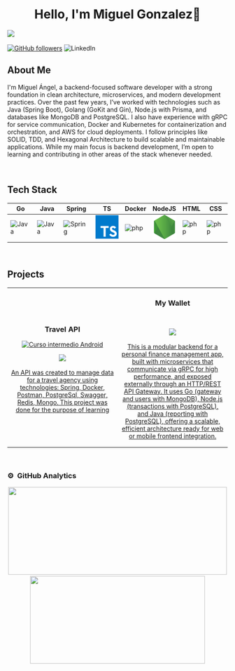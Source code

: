 <div align="center">
<h1 align="center">Hello, I'm Miguel Gonzalez👋</h1>
</div>
<img src="https://pbs.twimg.com/media/E6V8Q9iVkAcejOM.jpg">

[![GitHub followers](https://img.shields.io/github/followers/Chiriius?style=social)](https://github.com/Chiriius)
![LinkedIn](https://img.shields.io/badge/LinkedIn-Perfil-blue?logo=linkedin&style=flat-square&link=https://www.linkedin.com/in/miguel-angelgn)


## About Me

I'm Miguel Ángel, a backend-focused software developer with a strong foundation in clean architecture, microservices, and modern development practices. Over the past few years, I’ve worked with technologies such as Java (Spring Boot), Golang (GoKit and Gin), Node.js with Prisma, and databases like MongoDB and PostgreSQL. I also have experience with gRPC for service communication, Docker and Kubernetes for containerization and orchestration, and AWS for cloud deployments. I follow principles like SOLID, TDD, and Hexagonal Architecture to build scalable and maintainable applications. While my main focus is backend development, I’m open to learning and contributing in other areas of the stack whenever needed.


<br>

## Tech Stack
| Go  | Java | Spring  | TS | Docker |  NodeJS |  HTML |  CSS |  
|----------|----------|----------|----------|-----|-----|-----|-----|
|  <img src="https://cdn.icon-icons.com/icons2/2107/PNG/512/file_type_go_gopher_icon_130571.png" title="Java"  alt="Java" width="55" height="55"/> |  <img src="https://cdn-icons-png.flaticon.com/512/226/226777.png" title="Java"  alt="Java" width="55" height="55"/> |  <img src="https://static-00.iconduck.com/assets.00/spring-icon-256x256-2efvkvky.png" title="Spring"  alt="Spring" width="55" height="55"/> |  <img src="https://github.com/devicons/devicon/blob/master/icons/typescript/typescript-original.svg" title="JavaScript" alt="TypeScript" width="55" height="55"/> |  <img src="https://static-00.iconduck.com/assets.00/docker-icon-icon-2048x1479-cres2he9.png" title="php" alt="php" width="55" height="55"/>| <img src="https://github.com/devicons/devicon/blob/master/icons/nodejs/nodejs-original.svg" title="php" alt="php" width="55" height="55"/>| <img src="https://cdn-icons-png.flaticon.com/512/732/732212.png" title="php" alt="php" width="55" height="55"/>|  <img src="https://cdn4.iconfinder.com/data/icons/iconsimple-programming/512/css-512.png" title="php" alt="php" width="55" height="55"/>| 


  






<br>

## Projects 

<table>
<tr>
<td width="50%">
<h3 align="center">Travel API </h3>
<div align="center">
<a href="https://github.com/Chiriius/project-travel" target="_blank"><img src="https://i.imgur.com/AGgKd9E.png" width="400" alt="Curso intermedio Android"></a>
<p>
  
<a href="https://github.com/Chiriius/project-travel" target="_blank">
<img src="https://img.shields.io/badge/CODE-ff9?style=for-the-badge&logo=github&logoColor=black">

</p>
<p> An API was created to manage data for a travel agency using technologies: Spring, Docker, Postman, PostgreSql, Swagger, Redis, Mongo. This project was done for the purpose of learning</p>
</div>
                                                                                      
</td>       
<td width="50%">
               
<h3 align="center">My Wallet </h3>
<div align="center">                                       
<a href="https://github.com/Chiriius/" target="_blank"><img src="https://external-preview.redd.it/79Q2d6MyKVO6AcG1BglMDmIduRInax9jNrZKfG-4-TU.jpg?width=640&crop=smart&auto=webp&s=3b911d6b6cfe41c16bc652078ac8f79c6685cb48" width="400" alt=""></a>
<br>
<p>
<a href="https://github.com/Chiriius/Proyecto-microservice-gestion-Financiera-My-Wallet-" target="_blank"> 
<img src="https://img.shields.io/badge/CODE-80ffaa?style=for-the-badge&logo=github&logoColor=black">
<br>
</p>
</p>This is a modular backend for a personal finance management app, built with microservices that communicate via gRPC for high performance, and exposed externally through an HTTP/REST API Gateway. It uses Go (gateway and users with MongoDB), Node.js (transactions with PostgreSQL), and Java (reporting with PostgreSQL), offering a scalable, efficient architecture ready for web or mobile frontend integration.

 </p>
</div>                                                             
</table>                                                                                 
</div>
<br>


### ⚙️ &nbsp;GitHub Analytics

<p align="center">
<a href="https://github.com/Chiriius">
    <img width="500" height="200" src="https://github-readme-stats.vercel.app/api?username=Chiriius&show_icons=true&theme=github_dark">
    <img width="400" height="200" src="https://github-readme-stats.vercel.app/api/top-langs/?username=Chiriius&size_weight=0.0005&count_weight=0.4&layout=compact&theme=github_dark">
</a>
</p>

